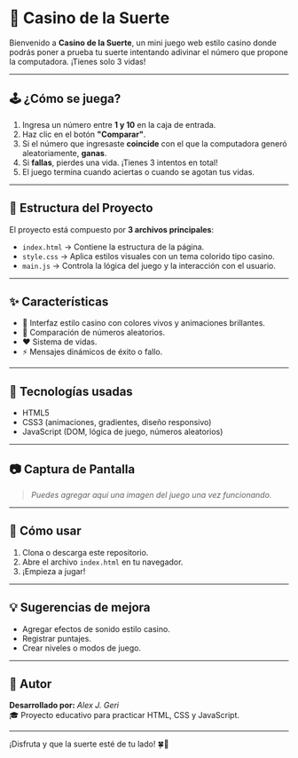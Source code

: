 # 🎰 Casino de la Suerte

Bienvenido a **Casino de la Suerte**, un mini juego web estilo casino donde podrás poner a prueba tu suerte intentando adivinar el número que propone la computadora. ¡Tienes solo 3 vidas!

---

## 🕹️ ¿Cómo se juega?

1. Ingresa un número entre **1 y 10** en la caja de entrada.
2. Haz clic en el botón **"Comparar"**.
3. Si el número que ingresaste **coincide** con el que la computadora generó aleatoriamente, **ganas**.
4. Si **fallas**, pierdes una vida. ¡Tienes 3 intentos en total!
5. El juego termina cuando aciertas o cuando se agotan tus vidas.

---

## 🧾 Estructura del Proyecto

El proyecto está compuesto por **3 archivos principales**:

- `index.html` → Contiene la estructura de la página.
- `style.css` → Aplica estilos visuales con un tema colorido tipo casino.
- `main.js` → Controla la lógica del juego y la interacción con el usuario.

---

## ✨ Características

- 🎨 Interfaz estilo casino con colores vivos y animaciones brillantes.
- 🔢 Comparación de números aleatorios.
- ❤️ Sistema de vidas.
- ⚡ Mensajes dinámicos de éxito o fallo.

---

## 🚀 Tecnologías usadas

- HTML5
- CSS3 (animaciones, gradientes, diseño responsivo)
- JavaScript (DOM, lógica de juego, números aleatorios)

---

## 📷 Captura de Pantalla

> *Puedes agregar aquí una imagen del juego una vez funcionando.*

---

## 📁 Cómo usar

1. Clona o descarga este repositorio.
2. Abre el archivo `index.html` en tu navegador.
3. ¡Empieza a jugar!

---

## 💡 Sugerencias de mejora

- Agregar efectos de sonido estilo casino.
- Registrar puntajes.
- Crear niveles o modos de juego.

---

## 🧠 Autor

**Desarrollado por:** _Alex J. Geri_  
🎓 Proyecto educativo para practicar HTML, CSS y JavaScript.

---

¡Disfruta y que la suerte esté de tu lado! 🍀🎰
